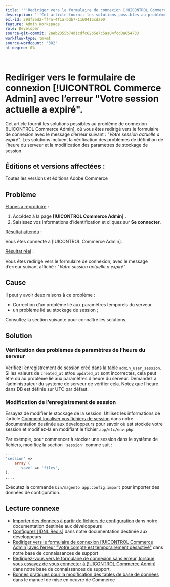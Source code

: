 ```yaml
---
title: '''Rediriger vers le formulaire de connexion [!UICONTROL Commerce Admin] avec l’erreur "Votre session actuelle a expiré"'
description: '''Cet article fournit les solutions possibles au problème de connexion [!UICONTROL Commerce Admin], où vous êtes redirigé vers le formulaire de connexion avec le message d’erreur suivant : *"Votre session actuelle a expiré"*. Les solutions incluent la vérification des problèmes de définition de l’heure du serveur et la modification des paramètres de stockage de session."'
exl-id: 29df2ed2-ff4a-4f1a-bdb7-1160416cda00
feature: Admin Workspace
role: Developer
source-git-commit: 2aeb2355b74d1cdfc62b5e7c5aa04fcd0a654733
workflow-type: tm+mt
source-wordcount: '382'
ht-degree: 0%

---
```


# Rediriger vers le formulaire de connexion [!UICONTROL Commerce Admin] avec l’erreur &quot;Votre session actuelle a expiré&quot;.

Cet article fournit les solutions possibles au problème de connexion [!UICONTROL Commerce Admin], où vous êtes redirigé vers le formulaire de connexion avec le message d’erreur suivant : *&quot;Votre session actuelle a expiré&quot;*. Les solutions incluent la vérification des problèmes de définition de l’heure du serveur et la modification des paramètres de stockage de session.

## Éditions et versions affectées :

Toutes les versions et éditions Adobe Commerce

## Problème

<u>Étapes à reproduire</u> :

1. Accédez à la page **[!UICONTROL Commerce Admin]** .
1. Saisissez vos informations d’identification et cliquez sur **Se connecter**.

<u>Résultat attendu</u> :

Vous êtes connecté à [!UICONTROL Commerce Admin].

<u>Résultat réel</u> :

Vous êtes redirigé vers le formulaire de connexion, avec le message d’erreur suivant affiché : *&quot;Votre session actuelle a expiré&quot;*.

## Cause

Il peut y avoir deux raisons à ce problème :

* Correction d’un problème lié aux paramètres temporels du serveur
* un problème lié au stockage de session ;

Consultez la section suivante pour connaître les solutions.

## Solution

### Vérification des problèmes de paramètres de l’heure du serveur

Vérifiez l’enregistrement de session créé dans la table `admin_user_session`. Si les valeurs de `created_at` et/ou `updated_at` sont incorrectes, cela peut être dû au problème lié aux paramètres d’heure du serveur. Demandez à l’administrateur du système de serveur de vérifier cela. Notez que l’heure dans DB est définie sur UTC par défaut.

### Modification de l’enregistrement de session

Essayez de modifier le stockage de la session. Utilisez les informations de l’article [Comment localiser vos fichiers de session](https://experienceleague.adobe.com/fr/docs/commerce-operations/configuration-guide/storage/session-storage/sessions) dans notre documentation destinée aux développeurs pour savoir où est stockée votre session et modifiez-la en modifiant le fichier `app/etc/env.php`.

Par exemple, pour commencer à stocker une session dans le système de fichiers, modifiez la section `'session'` comme suit :

```php
....
'session' =>
    array (
      'save' => 'files',
),
....
```

Exécutez la commande `bin/magento app:config:import` pour importer des données de configuration.


## Lecture connexe

* [Importer des données à partir de fichiers de configuration](https://experienceleague.adobe.com/fr/docs/commerce-operations/configuration-guide/cli/configuration-management/import-configuration) dans notre documentation destinée aux développeurs
* [Configurez [!DNL Redis]](https://experienceleague.adobe.com/fr/docs/commerce-operations/configuration-guide/cache/redis/config-redis) dans notre documentation destinée aux développeurs
* [Rediriger vers le formulaire de connexion [!UICONTROL Commerce Admin] avec l’erreur &quot;Votre compte est temporairement désactivé&quot;](https://experienceleague.adobe.com/fr/docs/commerce-knowledge-base/kb/troubleshooting/miscellaneous/redirect-back-to-the-admin-login-form-with-your-account-is-temporarily-disabled-error) dans notre base de connaissances de support
* [ Redirigez-vous vers le formulaire de connexion sans erreur, lorsque vous essayez de vous connecter à [!UICONTROL Commerce Admin]](https://experienceleague.adobe.com/fr/docs/commerce-knowledge-base/kb/troubleshooting/miscellaneous/login-redirect-when-trying-to-login-to-magento-admin) dans notre base de connaissances de support.
* [ Bonnes pratiques pour la modification des tables de base de données](https://experienceleague.adobe.com/fr/docs/commerce-operations/implementation-playbook/best-practices/development/modifying-core-and-third-party-tables#why-adobe-recommends-avoiding-modifications) dans le manuel de mise en oeuvre de Commerce

